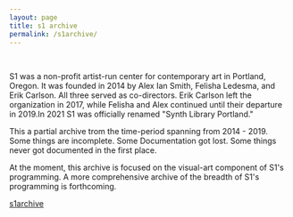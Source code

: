 ```yaml
---
layout: page
title: s1 archive
permalink: /s1archive/
---
```

<br>


<p>S1 was a non-profit artist-run center for contemporary art in Portland, Oregon. It was founded in 2014 by Alex Ian Smith, Felisha Ledesma, and Erik Carlson. All three served as co-directors. Erik Carlson left the organization in 2017, while Felisha and Alex continued until their departure in 2019.In 2021 S1 was officially renamed "Synth Library Portland."</p>

<p>This a partial archive trom the time-period spanning from 2014 - 2019. Some things are incomplete. Some Documentation got lost. Some things never got documented in the first place.</p>

<p>At the moment, this archive is focused on the visual-art component of S1's programming. A more comprehensive archive of the breadth of S1's programming is forthcoming.</p>

[s1archive](https://s1archive.alexiansmith.com)